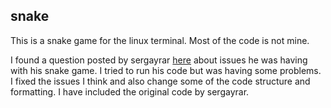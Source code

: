 ## snake

This is a snake game for the linux terminal. Most of the code is not mine.

I found a question posted by sergayrar [here](codereview.stackexchange.com/questions/132604/snake-game-in-c-for-linux-console) about issues he was having with his snake game. I tried to run his code but was having some problems. I fixed the issues I think and also change some of the code structure and formatting. I have included the original code by sergayrar. 
